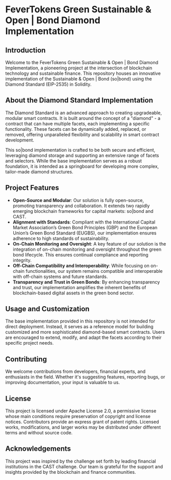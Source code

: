 # FeverTokens Green Sustainable & Open | Bond Diamond Implementation

## Introduction

Welcome to the FeverTokens Green Sustainable & Open | Bond Diamond Implementation, a pioneering project at the intersection of blockchain technology and sustainable finance. This repository houses an innovative implementation of the Sustainable & Open | Bond (so|bond) using the Diamond Standard (EIP-2535) in Solidity.

## About the Diamond Standard Implementation

The Diamond Standard is an advanced approach to creating upgradeable, modular smart contracts. It is built around the concept of a "diamond" - a contract that can have multiple facets, each implementing a specific functionality. These facets can be dynamically added, replaced, or removed, offering unparalleled flexibility and scalability in smart contract development.

This so|bond implementation is crafted to be both secure and efficient, leveraging diamond storage and supporting an extensive range of facets and selectors. While the base implementation serves as a robust foundation, it is intended as a springboard for developing more complex, tailor-made diamond structures.

## Project Features

- **Open-Source and Modular**: Our solution is fully open-source, promoting transparency and collaboration. It extends two rapidly emerging blockchain frameworks for capital markets: so|bond and CAST.
- **Alignment with Standards**: Compliant with the International Capital Market Association’s Green Bond Principles (GBP) and the European Union’s Green Bond Standard (EUGBS), our implementation ensures adherence to high standards of sustainability.
- **On-Chain Monitoring and Oversight**: A key feature of our solution is the integration of on-chain monitoring and oversight throughout the green bond lifecycle. This ensures continual compliance and reporting integrity.
- **Off-Chain Compatibility and Interoperability**: While focusing on on-chain functionalities, our system remains compatible and interoperable with off-chain systems and future standards.
- **Transparency and Trust in Green Bonds**: By enhancing transparency and trust, our implementation amplifies the inherent benefits of blockchain-based digital assets in the green bond sector.

## Usage and Customization

The base implementation provided in this repository is not intended for direct deployment. Instead, it serves as a reference model for building customized and more sophisticated diamond-based smart contracts. Users are encouraged to extend, modify, and adapt the facets according to their specific project needs.

## Contributing

We welcome contributions from developers, financial experts, and enthusiasts in the field. Whether it's suggesting features, reporting bugs, or improving documentation, your input is valuable to us. 

## License

This project is licensed under Apache License 2.0, a permissive license whose main conditions require preservation of copyright and license notices. Contributors provide an express grant of patent rights. Licensed works, modifications, and larger works may be distributed under different terms and without source code.

## Acknowledgements

This project was inspired by the challenge set forth by leading financial institutions in the CAST challenge. Our team is grateful for the support and insights provided by the blockchain and finance communities.

